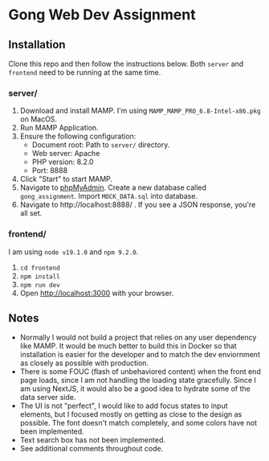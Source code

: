 # Gong Web Dev Assignment

## Installation
Clone this repo and then follow the instructions below. Both `server` and `frontend` need to be running at the same time.

### server/

1. Download and install MAMP. I'm using `MAMP_MAMP_PRO_6.8-Intel-x86.pkg` on MacOS.
2. Run MAMP Application.
3. Ensure the following configuration:
   * Document root: Path to `server/` directory.
   * Web server: Apache
   * PHP version: 8.2.0
   * Port: 8888
4. Click "Start" to start MAMP.
5. Navigate to [phpMyAdmin](http://localhost:8888/phpMyAdmin5/). Create a new database called `gong_assignment`. Import `MOCK_DATA.sql` into database.
6. Navigate to http://localhost:8888/ . If you see a JSON response, you're all set.

### frontend/
I am using `node v19.1.0` and `npm 9.2.0`.

1. `cd frontend`
2. `npm install`
3. `npm run dev`
4. Open [http://localhost:3000](http://localhost:3000) with your browser.

## Notes
* Normally I would not build a project that relies on any user dependency like MAMP. It would be much better to build this in Docker so that installation is easier for the developer and to match the dev enviornment as closely as possible with production.
* There is some FOUC (flash of unbehaviored content) when the front end page loads, since I am not handling the loading state gracefully. Since I am using NextJS, it would also be a good idea to hydrate some of the data server side.
* The UI is not "perfect", I would like to add focus states to input elements, but I focused mostly on getting as close to the design as possible. The font doesn't match completely, and some colors have not been implemented.
* Text search box has not been implemented.
* See additional comments throughout code.
